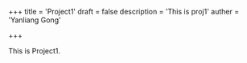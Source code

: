 +++
title = 'Project1'
draft = false
description = 'This is proj1'
auther = 'Yanliang Gong'


+++

This is Project1.